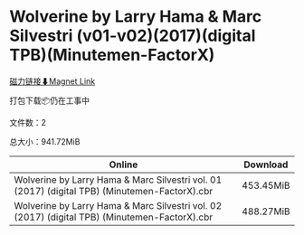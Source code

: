 # Wolverine by Larry Hama & Marc Silvestri (v01-v02)(2017)(digital TPB)(Minutemen-FactorX)

[磁力链接⬇Magnet Link](magnet:?xt=urn:btih:b9ff8630a71722ceae3b13b6ccc63bdb4ec7e59e&dn=Wolverine%20by%20Larry%20Hama%20%26%20Marc%20Silvestri%20%28v01-v02%29%282017%29%28digital%20TPB%29%28Minutemen-FactorX%29)

打包下载📦仍在工事中

文件数：2

总大小：941.72MiB

Online | Download
--- | ---
Wolverine by Larry Hama & Marc Silvestri vol. 01 (2017) (digital TPB) (Minutemen-FactorX).cbr | 453.45MiB
Wolverine by Larry Hama & Marc Silvestri vol. 02 (2017) (digital TPB) (Minutemen-FactorX).cbr | 488.27MiB